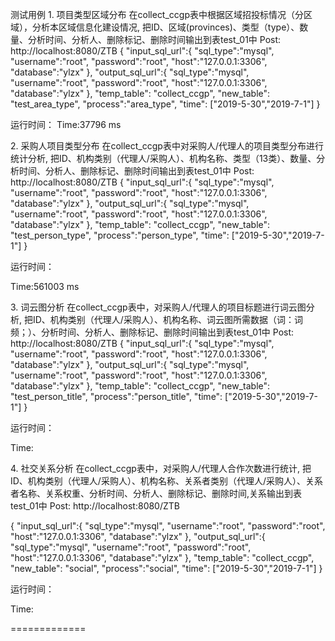 测试用例
1. 项目类型区域分布
在collect_ccgp表中根据区域招投标情况（分区域），分析本区域信息化建设情况, 把ID、区域(provinces)、类型（type）、数量、分析时间、分析人、删除标记、删除时间输出到表test_01中
Post:
http://localhost:8080/ZTB
{
	"input_sql_url":{
		"sql_type":"mysql",
		"username":"root",
		"password":"root",
		"host":"127.0.0.1:3306",
		"database":"ylzx"
	},
	"output_sql_url":{
		"sql_type":"mysql",
		"username":"root",
		"password":"root",
		"host":"127.0.0.1:3306",
		"database":"ylzx"
	},
	"temp_table": "collect_ccgp",
    "new_table": "test_area_type",
    "process":"area_type",
    "time": ["2019-5-30","2019-7-1"]
}

运行时间：
Time:37796 ms


2. 采购人项目类型分布
在collect_ccgp表中对采购人/代理人的项目类型分布进行统计分析, 把ID、机构类别（代理人/采购人）、机构名称、类型（13类）、数量、分析时间、分析人、删除标记、删除时间输出到表test_01中
Post:
http://localhost:8080/ZTB
{
	"input_sql_url":{
		"sql_type":"mysql",
		"username":"root",
		"password":"root",
		"host":"127.0.0.1:3306",
		"database":"ylzx"
	},
	"output_sql_url":{
		"sql_type":"mysql",
		"username":"root",
		"password":"root",
		"host":"127.0.0.1:3306",
		"database":"ylzx"
	},
	"temp_table": "collect_ccgp",
    "new_table": "test_person_type",
    "process":"person_type",
    "time": ["2019-5-30","2019-7-1"]
}

运行时间：

Time:561003 ms



3. 词云图分析
在collect_ccgp表中，对采购人/代理人的项目标题进行词云图分析, 把ID、机构类别（代理人/采购人）、机构名称、词云图所需数据（词：词频；）、分析时间、分析人、删除标记、删除时间输出到表test_01中
Post:
http://localhost:8080/ZTB
{
	"input_sql_url":{
		"sql_type":"mysql",
		"username":"root",
		"password":"root",
		"host":"127.0.0.1:3306",
		"database":"ylzx"
	},
	"output_sql_url":{
		"sql_type":"mysql",
		"username":"root",
		"password":"root",
		"host":"127.0.0.1:3306",
		"database":"ylzx"
	},
	"temp_table": "collect_ccgp",
    "new_table": "test_person_title",
    "process":"person_title",
    "time": ["2019-5-30","2019-7-1"]
}

运行时间：

Time:



4. 社交关系分析
在collect_ccgp表中，对采购人/代理人合作次数进行统计, 把ID、机构类别（代理人/采购人）、机构名称、关系者类别（代理人/采购人）、关系者名称、关系权重、分析时间、分析人、删除标记、删除时间,关系输出到表test_01中
Post:
http://localhost:8080/ZTB

{
	"input_sql_url":{
		"sql_type":"mysql",
		"username":"root",
		"password":"root",
		"host":"127.0.0.1:3306",
		"database":"ylzx"
	},
	"output_sql_url":{
		"sql_type":"mysql",
		"username":"root",
		"password":"root",
		"host":"127.0.0.1:3306",
		"database":"ylzx"
	},
	"temp_table": "collect_ccgp",
    "new_table": "social",
    "process":"social",
    "time": ["2019-5-30","2019-7-1"]
}

运行时间：

Time:


=============





